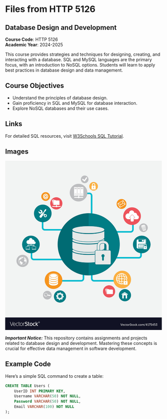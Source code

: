 # Files from HTTP 5126

## Database Design and Development

**Course Code**: HTTP 5126  
**Academic Year**: 2024-2025

This course provides strategies and techniques for designing, creating, and interacting with a database. SQL and MySQL languages are the primary focus, with an introduction to NoSQL options. Students will learn to apply best practices in database design and data management.

## Course Objectives
- Understand the principles of database design.
- Gain proficiency in SQL and MySQL for database interaction.
- Explore NoSQL databases and their use cases.

## Links

For detailed SQL resources, visit [W3Schools SQL Tutorial](https://www.w3schools.com/sql/).

## Images

![Database Design](./database-design-vector-4175453.jpg)

***Important Notice:*** This repository contains assignments and projects related to database design and development. Mastering these concepts is crucial for effective data management in software development.

## Example Code

Here’s a simple SQL command to create a table:

```sql
CREATE TABLE Users (
    UserID INT PRIMARY KEY,
    Username VARCHAR(50) NOT NULL,
    Password VARCHAR(50) NOT NULL,
    Email VARCHAR(100) NOT NULL
);

